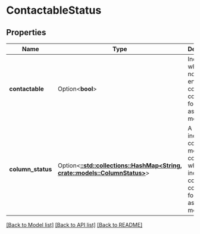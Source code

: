 # ContactableStatus

## Properties

Name | Type | Description | Notes
------------ | ------------- | ------------- | -------------
**contactable** | Option<**bool**> | Indicates whether or not the entire contact is contactable for the associated media type. | [optional]
**column_status** | Option<[**::std::collections::HashMap<String, crate::models::ColumnStatus>**](ColumnStatus.md)> | A map of individual contact method columns to whether the individual column is contactable for the associated media type. | [optional]

[[Back to Model list]](../README.md#documentation-for-models) [[Back to API list]](../README.md#documentation-for-api-endpoints) [[Back to README]](../README.md)


